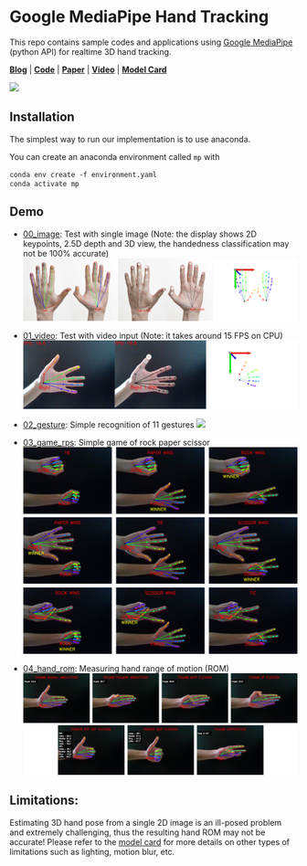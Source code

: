 # Google MediaPipe Hand Tracking

This repo contains sample codes and applications using [Google MediaPipe](https://github.com/google/mediapipe) (python API) for realtime 3D hand tracking.

[**Blog**](https://ai.googleblog.com/2019/08/on-device-real-time-hand-tracking-with.html) | [**Code**](https://google.github.io/mediapipe/solutions/hands.html) | [**Paper**](https://arxiv.org/abs/2006.10214) |  [**Video**](https://www.youtube.com/watch?v=I-UOrvxxXEk) | [**Model Card**](https://drive.google.com/file/d/1yiPfkhb4hSbXJZaSq9vDmhz24XVZmxpL/view)

![](doc/01_video.gif)

## Installation
The simplest way to run our implementation is to use anaconda.

You can create an anaconda environment called `mp` with
```
conda env create -f environment.yaml
conda activate mp
```

## Demo
* [00_image](code/00_image.py): Test with single image (Note: the display shows 2D keypoints, 2.5D depth and 3D view, the handedness classification may not be 100% accurate)
![](doc/00_image.png)

* [01_video](code/01_video.py): Test with video input (Note: it takes around 15 FPS on CPU)
![](doc/01_video.png)

* [02_gesture](code/02_gesture.py): Simple recognition of 11 gestures
![](doc/02_gesture.png)

* [03_game_rps](code/03_game_rps.py): Simple game of rock paper scissor
![](doc/03_game_rps.png)

* [04_hand_rom](code/04_hand_rom.py): Measuring hand range of motion (ROM)
![](doc/04_hand_rom.png)

## Limitations:
Estimating 3D hand pose from a single 2D image is an ill-posed problem and extremely challenging, thus the resulting hand ROM may not be accurate!
Please refer to the [model card](https://drive.google.com/file/d/1yiPfkhb4hSbXJZaSq9vDmhz24XVZmxpL/view) for more details on other types of limitations such as lighting, motion blur, etc.
